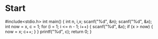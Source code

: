 # Start

#include<stdio.h>
int main()
{
	int n, i,x;
	scanf("%d", &n);
	scanf("%d", &x);
	int now = x, c = 1;
	for (i = 1; i <= n - 1; i++)
	{
		scanf("%d", &x);
		if (x > now) { now = x; c++; }
	}
	printf("%d", c);
		return 0;
}
